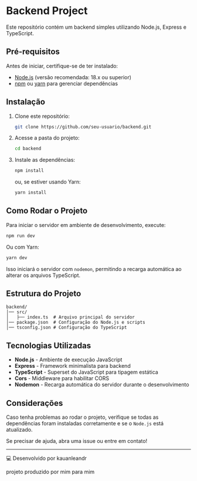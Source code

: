 # Backend Project

Este repositório contém um backend simples utilizando Node.js, Express e TypeScript.

## Pré-requisitos

Antes de iniciar, certifique-se de ter instalado:

- [Node.js](https://nodejs.org/) (versão recomendada: 18.x ou superior)
- [npm](https://www.npmjs.com/) ou [yarn](https://yarnpkg.com/) para gerenciar dependências

## Instalação

1. Clone este repositório:

   ```sh
   git clone https://github.com/seu-usuario/backend.git
   ```

2. Acesse a pasta do projeto:

   ```sh
   cd backend
   ```

3. Instale as dependências:

   ```sh
   npm install
   ```

   ou, se estiver usando Yarn:

   ```sh
   yarn install
   ```

## Como Rodar o Projeto

Para iniciar o servidor em ambiente de desenvolvimento, execute:

```sh
npm run dev
```

Ou com Yarn:

```sh
yarn dev
```

Isso iniciará o servidor com `nodemon`, permitindo a recarga automática ao alterar os arquivos TypeScript.

## Estrutura do Projeto

```
backend/
│── src/
│   ├── index.ts  # Arquivo principal do servidor
│── package.json  # Configuração do Node.js e scripts
│── tsconfig.json # Configuração do TypeScript
```

## Tecnologias Utilizadas

- **Node.js** - Ambiente de execução JavaScript
- **Express** - Framework minimalista para backend
- **TypeScript** - Superset do JavaScript para tipagem estática
- **Cors** - Middleware para habilitar CORS
- **Nodemon** - Recarga automática do servidor durante o desenvolvimento

## Considerações

Caso tenha problemas ao rodar o projeto, verifique se todas as dependências foram instaladas corretamente e se o `Node.js` está atualizado.

Se precisar de ajuda, abra uma issue ou entre em contato!

---

💻 Desenvolvido por kauanleandr

projeto produzido por mim para mim